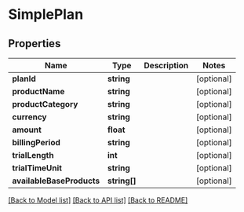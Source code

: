 # SimplePlan

## Properties
Name | Type | Description | Notes
------------ | ------------- | ------------- | -------------
**planId** | **string** |  | [optional] 
**productName** | **string** |  | [optional] 
**productCategory** | **string** |  | [optional] 
**currency** | **string** |  | [optional] 
**amount** | **float** |  | [optional] 
**billingPeriod** | **string** |  | [optional] 
**trialLength** | **int** |  | [optional] 
**trialTimeUnit** | **string** |  | [optional] 
**availableBaseProducts** | **string[]** |  | [optional] 

[[Back to Model list]](../../README.md#documentation-for-models) [[Back to API list]](../../README.md#documentation-for-api-endpoints) [[Back to README]](../../README.md)

